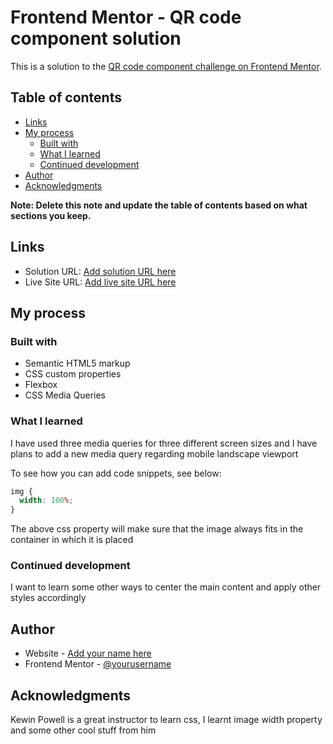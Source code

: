 # Frontend Mentor - QR code component solution

This is a solution to the [QR code component challenge on Frontend Mentor](https://www.frontendmentor.io/challenges/qr-code-component-iux_sIO_H).

## Table of contents

- [Links](#links)
- [My process](#my-process)
  - [Built with](#built-with)
  - [What I learned](#what-i-learned)
  - [Continued development](#continued-development)
- [Author](#author)
- [Acknowledgments](#acknowledgments)

**Note: Delete this note and update the table of contents based on what sections you keep.**

## Links

- Solution URL: [Add solution URL here](https://your-solution-url.com)
- Live Site URL: [Add live site URL here](https://your-live-site-url.com)

## My process

### Built with

- Semantic HTML5 markup
- CSS custom properties
- Flexbox
- CSS Media Queries

### What I learned

I have used three media queries for three different screen sizes and
I have plans to add a new media query regarding mobile landscape viewport

To see how you can add code snippets, see below:

```css
img {
  width: 100%;
}
```

The above css property will make sure that the image always fits in
the container in which it is placed

### Continued development

I want to learn some other ways to center the main content and
apply other styles accordingly

## Author

- Website - [Add your name here](https://www.your-site.com)
- Frontend Mentor - [@yourusername](https://www.frontendmentor.io/profile/jdKheppar)

## Acknowledgments

Kewin Powell is a great instructor to learn css, I learnt image width
property and some other cool stuff from him
